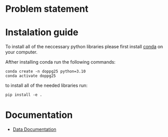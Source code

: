# Problem statement

# Instalation guide 
To install all of the neccessary python libraries please first install [conda](https://docs.conda.io/projects/conda/en/latest/index.html]) on your computer. 

Afther installing conda run the following commands:
```
conda create -n doppg25 python=3.10
conda activate doppg25
```
to install all of the needed libraries run:
```
pip install -e .
```

# Documentation

- [Data Documentation](/docs/data_docs.md) 
